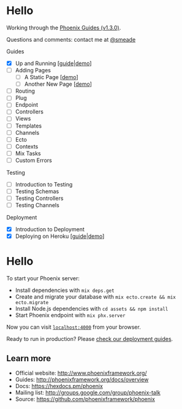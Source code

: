 # Hello

Working through the [Phoenix Guides (v1.3.0)](https://hexdocs.pm/phoenix/up_and_running.html).

Questions and comments: contact me at [@smeade](https://twitter.com/smeade)

Guides
- [x] Up and Running [[guide](https://hexdocs.pm/phoenix/up_and_running.html#content)|[demo](https://phx-001-up-and-running.herokuapp.com)]
- [ ] Adding Pages
  - [ ] A Static Page [[demo]()]
  - [ ] Another New Page [[demo]()]
- [ ] Routing
- [ ] Plug
- [ ] Endpoint
- [ ] Controllers
- [ ] Views
- [ ] Templates
- [ ] Channels
- [ ] Ecto
- [ ] Contexts
- [ ] Mix Tasks
- [ ] Custom Errors

Testing
- [ ] Introduction to Testing
- [ ] Testing Schemas
- [ ] Testing Controllers
- [ ] Testing Channels

Deployment
- [x] Introduction to Deployment
- [x] Deploying on Heroku [[guide](https://hexdocs.pm/phoenix/heroku.html#content)|[demo](https://phx-001-up-and-running.herokuapp.com)]

# Hello

To start your Phoenix server:

  * Install dependencies with `mix deps.get`
  * Create and migrate your database with `mix ecto.create && mix ecto.migrate`
  * Install Node.js dependencies with `cd assets && npm install`
  * Start Phoenix endpoint with `mix phx.server`

Now you can visit [`localhost:4000`](http://localhost:4000) from your browser.

Ready to run in production? Please [check our deployment guides](http://www.phoenixframework.org/docs/deployment).

## Learn more

  * Official website: http://www.phoenixframework.org/
  * Guides: http://phoenixframework.org/docs/overview
  * Docs: https://hexdocs.pm/phoenix
  * Mailing list: http://groups.google.com/group/phoenix-talk
  * Source: https://github.com/phoenixframework/phoenix
